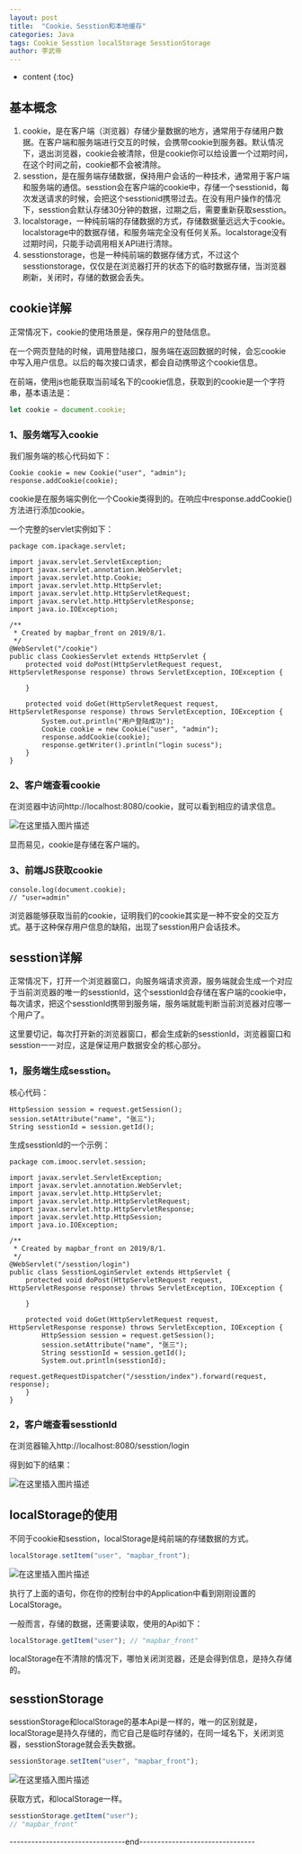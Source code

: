 ```yaml
---
layout: post 
title:  "Cookie、Sesstion和本地缓存" 
categories: Java 
tags: Cookie Sesstion localStorage SesstionStorage  
author: 李武帝 
---
```


* content
{:toc}

## 基本概念

1. cookie，是在客户端（浏览器）存储少量数据的地方，通常用于存储用户数据。在客户端和服务端进行交互的时候，会携带cookie到服务器。默认情况下，退出浏览器，cookie会被清除，但是cookie你可以给设置一个过期时间，在这个时间之前，cookie都不会被清除。
2. sesstion，是在服务端存储数据，保持用户会话的一种技术，通常用于客户端和服务端的通信。sesstion会在客户端的cookie中，存储一个sesstionid，每次发送请求的时候，会把这个sesstionid携带过去。在没有用户操作的情况下，sesstion会默认存储30分钟的数据，过期之后，需要重新获取sesstion。
3. localstorage，一种纯前端的存储数据的方式，存储数据量远远大于cookie。localstorage中的数据存储，和服务端完全没有任何关系。localstorage没有过期时间，只能手动调用相关API进行清除。
4. sesstionstorage，也是一种纯前端的数据存储方式，不过这个sesstionstorage，仅仅是在浏览器打开的状态下的临时数据存储，当浏览器刷新，关闭时，存储的数据会丢失。



## cookie详解

正常情况下，cookie的使用场景是，保存用户的登陆信息。

在一个网页登陆的时候，调用登陆接口，服务端在返回数据的时候，会忘cookie中写入用户信息。以后的每次接口请求，都会自动携带这个cookie信息。

在前端，使用js也能获取当前域名下的cookie信息，获取到的cookie是一个字符串，基本语法是：

```javascript
let cookie = document.cookie;
```
### 1、服务端写入cookie
我们服务端的核心代码如下：

```
Cookie cookie = new Cookie("user", "admin");
response.addCookie(cookie);
```
cookie是在服务端实例化一个Cookie类得到的。在响应中response.addCookie()方法进行添加cookie。

一个完整的servlet实例如下：

```
package com.ipackage.servlet;

import javax.servlet.ServletException;
import javax.servlet.annotation.WebServlet;
import javax.servlet.http.Cookie;
import javax.servlet.http.HttpServlet;
import javax.servlet.http.HttpServletRequest;
import javax.servlet.http.HttpServletResponse;
import java.io.IOException;

/**
 * Created by mapbar_front on 2019/8/1.
 */
@WebServlet("/cookie")
public class CookiesServlet extends HttpServlet {
    protected void doPost(HttpServletRequest request, HttpServletResponse response) throws ServletException, IOException {

    }

    protected void doGet(HttpServletRequest request, HttpServletResponse response) throws ServletException, IOException {
        System.out.println("用户登陆成功");
        Cookie cookie = new Cookie("user", "admin");
        response.addCookie(cookie);
        response.getWriter().println("login sucess");
    }
}
```

### 2、客户端查看cookie

在浏览器中访问http://localhost:8080/cookie，就可以看到相应的请求信息。

![在这里插入图片描述](https://img-blog.csdnimg.cn/2019082000143935.png?x-oss-process=image/watermark,type_ZmFuZ3poZW5naGVpdGk,shadow_10,text_aHR0cHM6Ly9ibG9nLmNzZG4ubmV0L21hcGJhcl9mcm9udA==,size_16,color_FFFFFF,t_70)

显而易见，cookie是存储在客户端的。

### 3、前端JS获取cookie

```
console.log(document.cookie);
// "user=admin"
```
浏览器能够获取当前的cookie，证明我们的cookie其实是一种不安全的交互方式。基于这种保存用户信息的缺陷，出现了sesstion用户会话技术。

## sesstion详解

正常情况下，打开一个浏览器窗口，向服务端请求资源，服务端就会生成一个对应于当前浏览器的唯一的sesstionId，这个sesstionId会存储在客户端的cookie中，每次请求，把这个sesstionId携带到服务端，服务端就能判断当前浏览器对应哪一个用户了。

这里要切记，每次打开新的浏览器窗口，都会生成新的sesstionId，浏览器窗口和sesstion一一对应，这是保证用户数据安全的核心部分。

### 1，服务端生成sesstion。
核心代码：

```
HttpSession session = request.getSession();
session.setAttribute("name", "张三");
String sesstionId = session.getId();
```
生成sesstionId的一个示例：

```
package com.imooc.servlet.session;

import javax.servlet.ServletException;
import javax.servlet.annotation.WebServlet;
import javax.servlet.http.HttpServlet;
import javax.servlet.http.HttpServletRequest;
import javax.servlet.http.HttpServletResponse;
import javax.servlet.http.HttpSession;
import java.io.IOException;

/**
 * Created by mapbar_front on 2019/8/1.
 */
@WebServlet("/sesstion/login")
public class SesstionLoginServlet extends HttpServlet {
    protected void doPost(HttpServletRequest request, HttpServletResponse response) throws ServletException, IOException {

    }

    protected void doGet(HttpServletRequest request, HttpServletResponse response) throws ServletException, IOException {
        HttpSession session = request.getSession();
        session.setAttribute("name", "张三");
        String sesstionId = session.getId();
        System.out.println(sesstionId);
        request.getRequestDispatcher("/sesstion/index").forward(request, response);
    }
}

```
### 2，客户端查看sesstionId
在浏览器输入http://localhost:8080/sesstion/login

得到如下的结果：

![在这里插入图片描述](https://img-blog.csdnimg.cn/20190820002617411.png?x-oss-process=image/watermark,type_ZmFuZ3poZW5naGVpdGk,shadow_10,text_aHR0cHM6Ly9ibG9nLmNzZG4ubmV0L21hcGJhcl9mcm9udA==,size_16,color_FFFFFF,t_70)

## localStorage的使用
不同于cookie和sesstion，localStorage是纯前端的存储数据的方式。

```javascript
localStorage.setItem("user", "mapbar_front");
```

![在这里插入图片描述](https://img-blog.csdnimg.cn/20190820003225617.png?x-oss-process=image/watermark,type_ZmFuZ3poZW5naGVpdGk,shadow_10,text_aHR0cHM6Ly9ibG9nLmNzZG4ubmV0L21hcGJhcl9mcm9udA==,size_16,color_FFFFFF,t_70)

执行了上面的语句，你在你的控制台中的Application中看到刚刚设置的LocalStorage。

一般而言，存储的数据，还需要读取，使用的Api如下：

```javascript
localStorage.getItem("user"); // "mapbar_front"
```
localStorage在不清除的情况下，哪怕关闭浏览器，还是会得到信息，是持久存储的。

## sesstionStorage

sesstionStorage和localStorage的基本Api是一样的，唯一的区别就是，localStorage是持久存储的，而它自己是临时存储的，在同一域名下，关闭浏览器，sesstionStorage就会丢失数据。

```javascript
sessionStorage.setItem("user", "mapbar_front");
```
![在这里插入图片描述](https://img-blog.csdnimg.cn/20190820003858329.png?x-oss-process=image/watermark,type_ZmFuZ3poZW5naGVpdGk,shadow_10,text_aHR0cHM6Ly9ibG9nLmNzZG4ubmV0L21hcGJhcl9mcm9udA==,size_16,color_FFFFFF,t_70)

获取方式，和localStorage一样。

```javascript
sesstionStorage.getItem("user");
// "mapbar_front"
```

--------------------------------end--------------------------------
